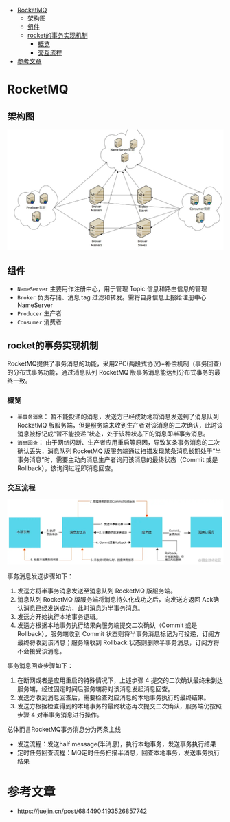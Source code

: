 
* [RocketMQ](#rocketmq)
  * [架构图](#架构图)
  * [组件](#组件)
  * [rocket的事务实现机制](#rocket的事务实现机制)
    * [概览](#概览)
    * [交互流程](#交互流程)
* [参考文章](#参考文章)


# RocketMQ
## 架构图
![](../img/消息队列/rocketmq/架构图.png)
## 组件
- `NameServer` 主要用作注册中心，用于管理 Topic 信息和路由信息的管理
- `Broker` 负责存储、消息 tag 过滤和转发。需将自身信息上报给注册中心 NameServer
- `Producer` 生产者
- `Consumer` 消费者
## rocket的事务实现机制
RocketMQ提供了事务消息的功能，采用2PC(两段式协议)+补偿机制（事务回查）的分布式事务功能，通过消息队列 RocketMQ 版事务消息能达到分布式事务的最终一致。

### 概览
- `半事务消息`：
暂不能投递的消息，发送方已经成功地将消息发送到了消息队列 RocketMQ 版服务端，但是服务端未收到生产者对该消息的二次确认，此时该消息被标记成“暂不能投递”状态，处于该种状态下的消息即半事务消息。
- `消息回查`：
由于网络闪断、生产者应用重启等原因，导致某条事务消息的二次确认丢失，消息队列 RocketMQ 版服务端通过扫描发现某条消息长期处于“半事务消息”时，需要主动向消息生产者询问该消息的最终状态（Commit 或是 Rollback），该询问过程即消息回查。

### 交互流程
![](../img/消息队列/rocketmq/rocket的事务.png)

事务消息发送步骤如下：
1. 发送方将半事务消息发送至消息队列 RocketMQ 版服务端。
2. 消息队列 RocketMQ 版服务端将消息持久化成功之后，向发送方返回 Ack确认消息已经发送成功，此时消息为半事务消息。
3. 发送方开始执行本地事务逻辑。
4. 发送方根据本地事务执行结果向服务端提交二次确认（Commit 或是 Rollback），服务端收到 Commit 状态则将半事务消息标记为可投递，订阅方最终将收到该消息；服务端收到 Rollback 状态则删除半事务消息，订阅方将不会接受该消息。

事务消息回查步骤如下：
1. 在断网或者是应用重启的特殊情况下，上述步骤 4 提交的二次确认最终未到达服务端，经过固定时间后服务端将对该消息发起消息回查。
2. 发送方收到消息回查后，需要检查对应消息的本地事务执行的最终结果。
3. 发送方根据检查得到的本地事务的最终状态再次提交二次确认，服务端仍按照步骤 4 对半事务消息进行操作。

总体而言RocketMQ事务消息分为两条主线
- 发送流程：发送half message(半消息)，执行本地事务，发送事务执行结果
- 定时任务回查流程：MQ定时任务扫描半消息，回查本地事务，发送事务执行结果

# 参考文章
- https://juejin.cn/post/6844904193526857742